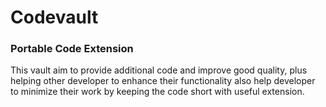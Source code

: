 # Codevault
### Portable Code Extension
This vault aim to provide additional code and improve good quality, plus helping other developer to enhance their functionality also help developer to minimize their work by keeping the code short with useful extension.
